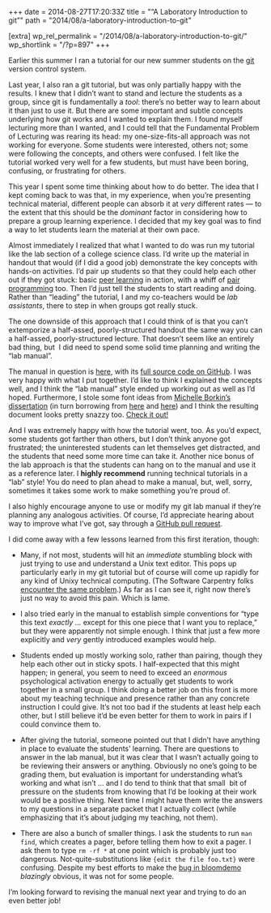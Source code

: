 +++
date = 2014-08-27T17:20:33Z
title = "“A Laboratory Introduction to git”"
path = "2014/08/a-laboratory-introduction-to-git"

[extra]
wp_rel_permalink = "/2014/08/a-laboratory-introduction-to-git/"
wp_shortlink = "/?p=897"
+++

Earlier this summer I ran a tutorial for our new summer students on the
[git](http://git-scm.com/) version control system.

Last year, I also ran a git tutorial, but was only partially happy with the
results. I knew that I didn’t want to stand and lecture the students as a
group, since git is fundamentally a _tool_: there’s no better way to learn
about it than just to use it. But there are some important and subtle concepts
underlying how git works and I wanted to explain them. I found myself
lecturing more than I wanted, and I could tell that the Fundamental Problem of
Lecturing was rearing its head: my one-size-fits-all approach was not working
for everyone. Some students were interested, others not; some were following
the concepts, and others were confused. I felt like the tutorial worked very
well for a few students, but must have been boring, confusing, or frustrating
for others.

This year I spent some time thinking about how to do better. The idea that I
kept coming back to was that, in my experience, when you’re presenting
technical material, different people can absorb it at _very_ different rates —
to the extent that this should be the _dominant_ factor in considering how to
prepare a group learning experience. I decided that my key goal was to find a
way to let students learn the material at their own pace.

Almost immediately I realized that what I wanted to do was run my tutorial
like the lab section of a college science class. I’d write up the material in
handout that would (if I did a good job) demonstrate the key concepts with
hands-on activities. I’d pair up students so that they could help each other
out if they got stuck: basic
[peer learning](http://en.wikipedia.org/wiki/Peer_learning) in action, with a
whiff of [pair programming](http://en.wikipedia.org/wiki/Pair_programming)
too. Then I’d just tell the students to start reading and doing. Rather than
“leading” the tutorial, I and my co-teachers would be _lab assistants_, there
to step in when groups got really stuck.

The one downside of this approach that I could think of is that you can’t
extemporize a half-assed, poorly-structured handout the same way you can a
half-assed, poorly-structured lecture. That doesn’t seem like an entirely bad
thing, but  I did need to spend some solid time planning and writing the “lab
manual”.

The manual in question is
[here](https://newton.cx/~peter/files/git-lab-handout.pdf), with its
[full source code on GitHub](https://github.com/pkgw/git-lab). I was very
happy with what I put together. I’d like to think I explained the concepts
well, and I think the “lab manual” style ended up working out as well as I’d
hoped. Furthermore, I stole some font ideas from
[Michelle Borkin’s dissertation](http://dash.harvard.edu/handle/1/12274335)
(in turn borrowing from [here](https://github.com/aleifer/dissertation) and
[here](https://github.com/suchow/Dissertate)) and I think the resulting
document looks pretty snazzy too.
[Check it out!](https://newton.cx/~peter/files/git-lab-handout.pdf)

And I was extremely happy with how the tutorial went, too. As you’d expect,
some students got farther than others, but I don’t think anyone got
frustrated; the uninterested students can let themselves get distracted, and
the students that need some more time can take it. Another nice bonus of the
lab approach is that the students can hang on to the manual and use it as a
reference later. I **highly recommend** running technical tutorials in a 
“lab” style! You do need to plan ahead to make a manual, but, well, sorry,
sometimes it takes some work to make something you’re proud of.

I also highly encourage anyone to use or modify my git lab manual if they’re
planning any analogous activities. Of course, I’d appreciate hearing about way
to improve what I’ve got, say through a
[GitHub pull request](https://github.com/pkgw/git-lab/pulls).

I did come away with a few lessons learned from this first iteration, though:

- Many, if not most, students will hit an _immediate_ stumbling block with
  just trying to use and understand a Unix text editor. This pops up
  particularly early in my git tutorial but of course will come up rapidly for
  any kind of Unixy technical computing. (The Software Carpentry folks
  [encounter the same problem](http://f1000research.com/articles/3-62/v1).) As
  far as I can see it, right now there’s just no way to avoid this pain. Which
  is lame.

- I also tried early in the manual to establish simple conventions for “type
  this text _exactly …_ except for this one piece that I want you to replace,”
  but they were apparently not simple enough. I think that just a few more
  explicitly and _very_ gently introduced examples would help.

- Students ended up mostly working solo, rather than pairing, though they help
  each other out in sticky spots. I half-expected that this might happen; in
  general, you seem to need to exceed an _enormous_ psychological activation
  energy to actually get students to work together in a small group. I think
  doing a better job on this front is more about my teaching technique and
  presence rather than any concrete instruction I could give. It’s not too bad
  if the students at least help each other, but I still believe it’d be even
  better for them to work in pairs if I could convince them to.

- After giving the tutorial, someone pointed out that I didn’t have anything
  in place to evaluate the students’ learning. There are questions to answer
  in the lab manual, but it was clear that I wasn’t actually going to be
  reviewing their answers or anything. Obviously no one’s going to be grading
  them, but evaluation is important for understanding what’s working and what
  isn’t … and I do tend to think that that small  bit of pressure on the
  students from knowing that I’d be looking at their work would be a positive
  thing. Next time I might have them write the answers to my questions in a
  separate packet that I actually collect (while emphasizing that it’s about
  judging my teaching, not them).

- There are also a bunch of smaller things. I ask the students to run `man
  find`, which creates a pager, before telling them how to exit a pager. I ask
  them to type `rm -rf *` at one point which is probably just too dangerous.
  Not-quite-substitutions like `{edit the file foo.txt}` were confusing.
  Despite my best efforts to make the
  [bug in bloomdemo](https://github.com/pkgw/bloomdemo/blob/master/bloom.py#L121)
  _blazingly_ obvious, it was not for some people.

I’m looking forward to revising the manual next year and trying to do an even
better job!
